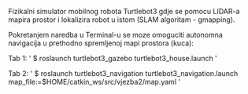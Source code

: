 Fizikalni simulator mobilnog robota Turtlebot3 gdje se pomocu LIDAR-a mapira prostor i lokalizira robot u istom (SLAM algoritam - gmapping). 

Pokretanjem naredba u Terminal-u se moze omoguciti autonomna navigacija u prethodno spremljenoj mapi prostora (kuca):

Tab 1: ' $ roslaunch turtlebot3_gazebo turtlebot3_house.launch '

Tab 2: ' $ roslaunch turtlebot3_navigation turtlebot3_navigation.launch map_file:=$HOME/catkin_ws/src/vjezba2/map.yaml '
